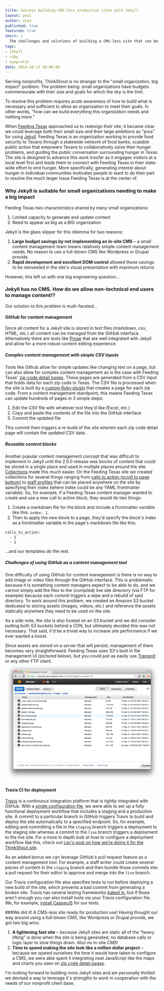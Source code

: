 ```yaml
---
title: Success building CMS-less production sites with Jekyll
layout: post
author: alex
published: true
featured: true
short: |
  The challenges and solutions of building a CMS-less site that can be managed by the layman.
tags:
- jekyll
- ruby
- nonprofit
date: 2014-10-13 16:00:00
---
```

Serving nonprofits, ThinkShout is no stranger to the "small organization, big impact" problem. The problem being: small organizations have budgets commensurate with their size and goals for which the sky is the limit.

To resolve this problem requires acute awareness of how to build what is necessary and sufficient to allow an organization to meet their goals. In other words, "how can we build everything this organization needs and nothing more."

When [Feeding Texas](http://www.feedingtexas.org/) approached us to redesign their site, it became clear we could leverage both their small size _and_ their large ambitions as "pros" for using [Jekyll](http://jekyllrb.com/). Feeding Texas is an organization working to provide food security to Texans through a statewide network of food banks, scalable public action that empowers Texans to collaboratively solve their hunger problems, and guiding the public conversation surrounding hunger in Texas. The site is designed to advance this work insofar as it engages visitors at a local level first and leads them to connect with Feeding Texas in their state-wide effort to end hunger. More specifically, generating interest about hunger in individual communities motivates people to want to do their part to resolve the much larger issue Feeding Texas is at the center of.

### Why Jekyll is suitable for small organizations needing to make a big impact
Feeding Texas two characteristics shared by many small organizations:

1. Limited capacity to generate and update content
2. Need to appear as big as a BIG organization

Jekyll is the glass slipper for this dilemma for two reasons:

1. **Large budget savings by not implementing an in-site CMS** – a small content management team means relatively simple content management needs. No reason to use a full-blown CMS like Wordpress or Drupal provide.
2. **Rapid development and excellent DOM control** allowed these savings to be reinvested in the site's visual presentation with maximum returns

However, this left us with one big engineering question...

### Jekyll has no CMS. How do we allow non-technical end users to manage content!?

Our solution to this problem is multi-faceted...

#### GitHub for content management

Since all content for a Jekyll site is stored in text files (markdown, csv, HTML, etc.) all content can be managed from the GitHub interface. Alternatively there are tools like [Prose](prose.io) that are well integrated with Jekyll and allow for a more robust content editing experience.

##### Complex content management with simple CSV inputs
Tools like Github allow for simple updates like changing text on a page, but can also allow for complex content management as is the case with Feeding Texas' [zip-code detail pages](http://www.feedingtexas.org/zip/78056/). These pages are generated from a CSV input that holds data for each zip code in Texas. The CSV file is processed when the site is built by a [custom Ruby plugin](https://github.com/thinkshout/feeding-texas/blob/master/_plugins/csv_to_page.rb) that creates a page for each zip code. From a content management standpoint, this means Feeding Texas can update hundreds of pages in 3 simple steps:

1. Edit the CSV file with whatever tool they'd like (Excel, etc.)
2. Copy and paste the contents of the file into the GitHub interface
3. Commit the updated file

This commit then triggers a re-build of the site wherein each zip code detail page will contain the updated CSV data.

##### Reusable content blocks

Another popular content management concept that was difficult to implement in Jekyll until the 2.0.0 release was blocks of content that could be stored in a single place and used in multiple places around the site. [Collections](http://jekyllrb.com/docs/collections/) made this much easier. On the Feeding Texas site we created collections for several things ranging from [calls to action (scroll to page bottom)](http://www.feedingtexas.org/learn/communities/hunger-atlas/) to [staff profiles](http://www.feedingtexas.org/about/staff/) that can be placed anywhere on the site by specifying their index (where index could be any YAML frontmatter variable). So, for example, if a Feeding Texas content manager wanted to create and use a new call to action block, they would do two things:

1. Create a markdown file for the block and include a frontmatter variable like this: ```index: 1```.
2. Then to apply the new block to a page, they'd specify the block's index as a frontmatter variable in the page's markdown file like this: 

```
calls_to_action:
  - 1
  - 2
```
...and our templates do the rest.

##### Challenges of using GitHub as a content management tool
One difficulty of using GitHub for content management is there is no way to add image or video files through the GitHub interface. This is problematic because it is something content managers expect to be able to do, and we cannot simply add the files to the (compiled) live site directory (via FTP for example) because each commit triggers a wipe and a rebuild of said directory. To work around this problem, we created an Amazon S3 bucket dedicated to storing assets (images, videos, etc.) and reference the assets statically anywhere they need to be used on the site.

As a side note, the site is also hosted on an S3 bucket and we did consider putting both S3 buckets behind a CDN, but ultimately decided this was not necessary. That said, it'd be a trivial way to increase site performance if we ever wanted a boost.

Since assets are stored on a server that will persist, management of them becomes very straightforward. Feeding Texas uses S3's built in file management UI (pictured below), but you could just as easily use [Transmit](http://panic.com/transmit/) or any other FTP client.
![S3 file management UI](/assets/images/blog/amazon-s3-file-mgmt-ui.png)

#### Travis CI for deployment
[Travis](https://travis-ci.com) is a continuous integration platform that is tightly integrated with GitHub. With a [single configuration file](https://github.com/thinkshout/feeding-texas/blob/master/.travis.yml), we were able to set up a fully functional deployment workflow that includes a staging and a production site. A commit to a particular branch in GitHub triggers Travis to build and deploy the site automatically to a specified endpoint. So, for example, editing and committing a file in the ```staging``` branch triggers a deployment to the staging site whereas a commit to the ```live``` branch triggers a deployment to the live site. For a more in depth look at how to configure a deployment workflow like this, check out [Lev's post on how we're doing it for the ThinkShout site](http://thinkshout.com/blog/2014/08/deployment-workflow-travis-jekyll-travis-s3/).

As an added bonus we can leverage GitHub's pull request feature as a content management tool. For example, a staff writer could create several pieces of content in the ```staging``` branch and then bundle those commits into a pull request for their editor to approve and merge into the ```live``` branch.

Our Travis configuration file also specifies tests to run before deploying a new build of the site, which prevents a bad commit from generating a broken site. Travis has several testing frameworks [baked in](http://docs.travis-ci.com/user/gui-and-headless-browsers/), but if those aren't enough you can also install tools via your Travis configuration file. We, for example, [install CasperJS](https://github.com/thinkshout/feeding-texas/blob/master/.travis.yml#L7) for our tests.

###We did it! A CMS-less site ready for production use!
Having thought our way around using a full-blown CMS, like Wordpress or Drupal provide, we got two big wins:

1. **A lightening fast site** – because Jekyll sites are static all of the "heavy lifting" is done when the site is being generated; no database calls or logic layer to slow things down. Also no in-site CMS!
2. **Time to spend making the site look like a million dollar project** – because we spared ourselves the time it would have taken to configure a CMS, we were able spent it integrating neat JavaScript like the maps and charts you seen on [zip code detail pages](http://www.feedingtexas.org/zip/78056/).

I'm looking forward to building more Jekyll sites and am personally thrilled we devised a way to leverage it's strengths to work in cooperation with the needs of our nonprofit client base.